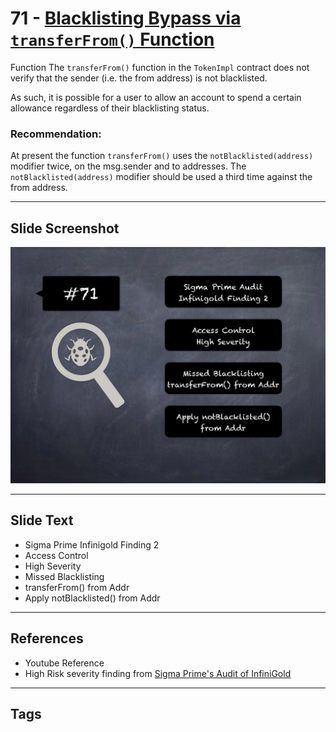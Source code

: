 
# 71 - [Blacklisting Bypass via `transferFrom()` Function](./Blacklisting%20Bypass%20via%20`transferFrom()`%20Function.md)

Function The `transferFrom()` function in the `TokenImpl` contract does not verify that the sender (i.e. the from address) is not blacklisted. 

As such, it is possible for a user to allow an account to spend a certain allowance regardless of their blacklisting status.

### Recommendation:
At present the function `transferFrom()` uses the `notBlacklisted(address)` modifier twice, on the msg.sender and to addresses. The `notBlacklisted(address)` modifier should be used a third time against the from address.
___
## Slide Screenshot
![071.jpg](../../images/7.%20Audit%20Findings%20101/071.jpg)
___
## Slide Text
- Sigma Prime Infinigold Finding 2
- Access Control
- High Severity
- Missed Blacklisting
- transferFrom() from Addr
- Apply notBlacklisted() from Addr
___
## References
- Youtube Reference
- High Risk severity finding from [Sigma Prime's Audit of InfiniGold](https://github.com/sigp/public-audits/raw/master/infinigold/review.pdf)
___
## Tags
